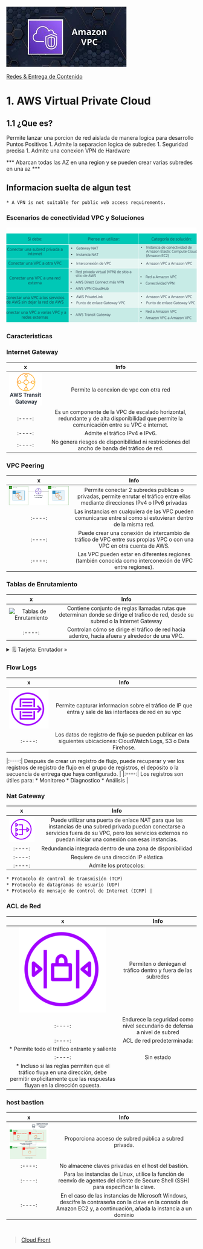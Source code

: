 ![VPC](../../00_assets/Redes%20&%20Entrega%20de%20contenidos/vpc-logo.jpeg)

[Redes & Entrega de Contenido](../../4-Redes_y_entrega_de_Contenido/)

# 1. AWS Virtual Private Cloud

## 1.1 ¿Que es?

Permite lanzar una porcion de red aislada de manera logica para desarrollo
Puntos Positivos
    1. Admite la separacion logica de subredes
    1. Seguridad precisa
    1. Admite una conexion VPN de Hardware

*** Abarcan todas las AZ en una region y se pueden crear varias subredes en una az ***

## Informacion suelta de algun test

    * A VPN is not suitable for public web access requirements.

### Escenarios de conectividad VPC y Soluciones

![Escenarios de conectividad](../../00_assets/Redes%20&%20Entrega%20de%20contenidos/Escenarios-vpc.png)

### Caracteristicas

### Internet Gateway

| x | Info |
|:-----:|:-----:|
| ![Internet Gateway](../../00_assets/Redes%20&%20Entrega%20de%20contenidos/transitgateway-logo.png) | Permite la conexion de vpc con otra red |
|:----:| Es un componente de la VPC de escalado horizontal, redundante y de alta disponibilidad que permite la comunicación entre su VPC e internet. |
|:----:| Admite el tráfico IPv4 e IPv6. |
|:----:| No genera riesgos de disponibilidad ni restricciones del ancho de banda del tráfico de red. |

### VPC Peering

| x | Info |
|:-----:|:-----:|
| ![VPC Peering](../../00_assets/Redes%20&%20Entrega%20de%20contenidos/vpcPeering-logo.png) | Permite conectar 2 subredes publicas o privadas, permite enrutar el tráfico entre ellas mediante direcciones IPv4 o IPv6 privadas |
|:----:| Las instancias en cualquiera de las VPC pueden comunicarse entre sí como si estuvieran dentro de la misma red.  |
|:----:| Puede crear una conexión de intercambio de tráfico de VPC entre sus propias VPC o con una VPC en otra cuenta de AWS. |
|:----:| Las VPC pueden estar en diferentes regiones (también conocida como interconexión de VPC entre regiones). |


### Tablas de Enrutamiento

| x | Info |
|:-----:|:-----:|
| ![Tablas de Enrutamiento]() | Contiene conjunto de reglas llamadas rutas que determinan donde se dirige el trafico de red, desde su subred o la Internet Gateway |
|:----:| Controlan cómo se dirige el tráfico de red hacia adentro, hacia afuera y alrededor de una VPC. |

<details>
<summary>🗒 Tarjeta: Enrutador »</summary>

| Tipos de escalado |
| ---- |
| Conecta varios segmentos de red en una red para formar una red mayor |
| Opera en las capaz 2 y 3 de OSI |

</details> 

### Flow Logs 

| x | Info |
|:-----:|:-----:|
| ![Flow Logs](../../00_assets/Redes%20&%20Entrega%20de%20contenidos/flowLogs-logo.png) | Permite capturar informacion sobre el tráfico de IP que entra y sale de las interfaces de red en su vpc |
|:----:| Los datos de registro de flujo se pueden publicar en las siguientes ubicaciones: CloudWatch Logs, S3 o Data Firehose. |

|:----:| Después de crear un registro de flujo, puede recuperar y ver los registros de registro de flujo en el grupo de registros, el depósito o la secuencia de entrega que haya configurado. |
|:----:| Los registros son útiles para:
    * Monitoreo
    * Diagnostico
    * Análisis |

### Nat Gateway 

| x | Info |
|:-----:|:-----:|
| ![Nat Gateway](../../00_assets/Redes%20&%20Entrega%20de%20contenidos/natGateway-logo.png) | Puede utilizar una puerta de enlace NAT para que las instancias de una subred privada puedan conectarse a servicios fuera de su VPC, pero los servicios externos no puedan iniciar una conexión con esas instancias. |
|:----:| Redundancia integrada dentro de una zona de disponibilidad |
|:----:| Requiere de una dirección IP elástica |
|:----:| Admite los protocolos:
    * Protocolo de control de transmisión (TCP)
    * Protocolo de datagramas de usuario (UDP)
    * Protocolo de mensaje de control de Internet (ICMP) |

### ACL de Red

| x | Info |
|:-----:|:-----:|
| ![ACL de Red](../../00_assets/Redes%20&%20Entrega%20de%20contenidos/acldeRed-logo.png) | Permiten o deniegan el tráfico dentro y fuera de las subredes |
|:----:| Endurece la seguridad como nivel secundario de defensa a nivel de subred |
|:----:| ACL de red predeterminada: 
    * Permite todo el tráfico entrante y saliente |
|:----:| Sin estado
    * Incluso si las reglas permiten que el tráfico fluya en una dirección, debe permitir explícitamente que las respuestas fluyan en la dirección opuesta. |

### host bastion

| x | Info |
|:-----:|:-----:|
| ![Host Bation](../../00_assets/Redes%20&%20Entrega%20de%20contenidos/hostBation-logo.png) | Proporciona acceso de subred pública a subred privada. |
|:----:| No almacene claves privadas en el host del bastión. |
|:----:| Para las instancias de Linux, utilice la función de reenvío de agentes del cliente de Secure Shell (SSH) para especificar la clave. |
|:----:| En el caso de las instancias de Microsoft Windows, descifre la contraseña con la clave en la consola de Amazon EC2 y, a continuación, añada la instancia a un dominio |



<br/>

> [Cloud Front](../Redes_Perifericas/coludFront.md)

<br/>